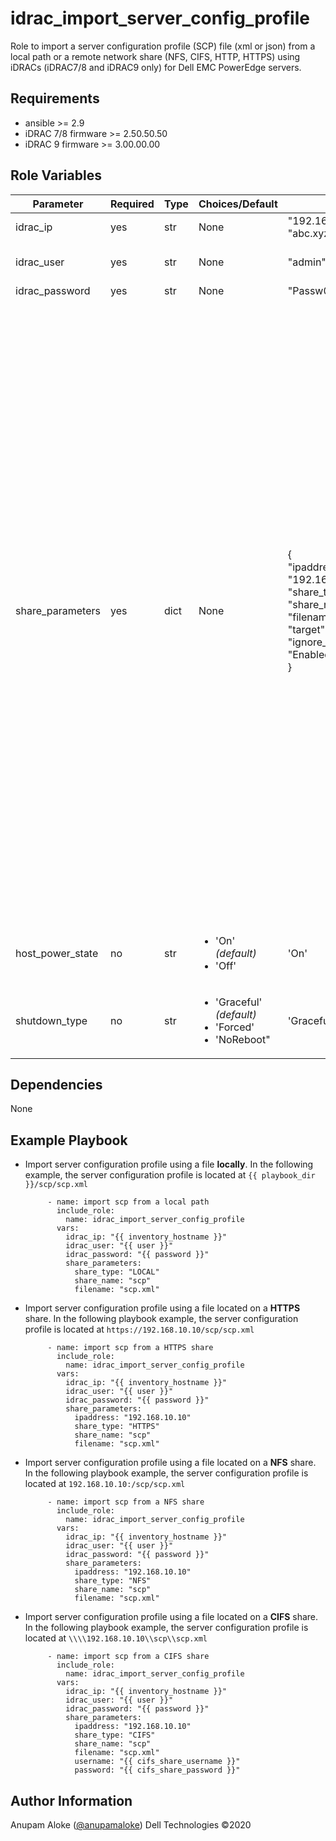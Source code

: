 idrac_import_server_config_profile
=========

Role to import a server configuration profile (SCP) file (xml or json) from a local path or a remote network share (NFS, CIFS, HTTP, HTTPS) using iDRACs (iDRAC7/8 and iDRAC9 only) for Dell EMC PowerEdge servers.

Requirements
------------
- ansible >= 2.9
- iDRAC 7/8 firmware >= 2.50.50.50
- iDRAC 9 firmware >= 3.00.00.00

Role Variables
--------------

| Parameter | Required | Type | Choices/Default | Example | Description |
|-----------|----------|------|-----------------|---------|-------------|
| idrac_ip  | yes | str | None | "192.168.10.10"<br/>"abc.xyz.com" | IP address or hostname of iDRAC |
| idrac_user | yes | str | None | "admin" | iDRAC user with privileges to import the server configuration profile |
| idrac_password | yes | str | None | "Passw0rd" | iDRAC user password |
| share_parameters | yes | dict | None | {</br>  "ipaddress": "192.168.20.20",</br>  "share_type": "HTTPS",</br>  "share_name": "scp",</br>  "filename": "scp.xml",</br>  "target": "ALL",</br>  "ignore_certificate_warning": "Enabled"</br>} | Share parameters:</br><ul><li>*ipaddress*:<ul><li>Required: no</li><li>Description: IP address of network share (for CIFS, NFS, HTTP and HTTPS only)</li></ul></li><li>*share_name*:<ul><li>Required: no</li><li>Description: network share name</li></ul></li><li>*share_type*:<ul><li>Required: yes</li><li>Choice: [LOCAL, CIFS, NFS, HTTP, HTTPS]</li></ul></li><li>*filename*:<ul><li>Required: yes</li><li>Description: File name for the SCP</li></ul></li><li>*username*:<ul><li>Required: no</li><li>Description: User name to log on to the share (for CIFS share only)</li></ul></li><li>*password*:<ul><li>Required: no</li><li>Description: Password to log on to the share (for CIFS share only)</li></ul></li><li>*workgroup*:<ul><li>Required: no</li><li>Description: Workgroup name to log on to the share</li></ul></li><li>*target*:<ul><li>Required: no</li><li>Description: SCP target components</li><li>Choices: ['ALL', 'IDRAC', 'BIOS', 'NIC', 'RAID']. Default is 'ALL'</li></ul></li><li>*ignore_certificate_warning*:<ul><li>Required: no</li><li>Description: ignore certificate warning</li><li>Choice: ['Enabled', 'Disabled']. Default is 'Enabled'</li></ul></li></ul> |
| host_power_state | no | str  | <ul><li>'On' *(default)*</li><li>'Off'</li> | 'On' | Host power state after import of server configuration profile |
| shutdown_type | no | str  | <ul><li>'Graceful' *(default)*</li><li>'Forced'</li><li>'NoReboot"</li></ul> | 'Graceful' | Server shutdown type |


Dependencies
------------

None

Example Playbook
----------------

* Import server configuration profile using a file **locally**. In the following example, the server configuration profile is located at ```{{ playbook_dir }}/scp/scp.xml```

  ```
       - name: import scp from a local path
         include_role:
           name: idrac_import_server_config_profile
         vars:
           idrac_ip: "{{ inventory_hostname }}"
           idrac_user: "{{ user }}"
           idrac_password: "{{ password }}"
           share_parameters:
             share_type: "LOCAL"
             share_name: "scp"
             filename: "scp.xml"
  ```

* Import server configuration profile using a file located on a **HTTPS** share. In the following playbook example, the server configuration profile is located at ```https://192.168.10.10/scp/scp.xml```

  ```
       - name: import scp from a HTTPS share
         include_role:
           name: idrac_import_server_config_profile
         vars:
           idrac_ip: "{{ inventory_hostname }}"
           idrac_user: "{{ user }}"
           idrac_password: "{{ password }}"
           share_parameters:
             ipaddress: "192.168.10.10"
             share_type: "HTTPS"
             share_name: "scp"
             filename: "scp.xml"
  ```

* Import server configuration profile using a file located on a **NFS** share. In the following playbook example, the server configuration profile is located at ```192.168.10.10:/scp/scp.xml```

  ```
       - name: import scp from a NFS share
         include_role:
           name: idrac_import_server_config_profile
         vars:
           idrac_ip: "{{ inventory_hostname }}"
           idrac_user: "{{ user }}"
           idrac_password: "{{ password }}"
           share_parameters:
             ipaddress: "192.168.10.10"
             share_type: "NFS"
             share_name: "scp"
             filename: "scp.xml"
  ```

* Import server configuration profile using a file located on a **CIFS** share. In the following playbook example, the server configuration profile is located at ```\\\\192.168.10.10\\scp\\scp.xml```

  ```
       - name: import scp from a CIFS share
         include_role:
           name: idrac_import_server_config_profile
         vars:
           idrac_ip: "{{ inventory_hostname }}"
           idrac_user: "{{ user }}"
           idrac_password: "{{ password }}"
           share_parameters:
             ipaddress: "192.168.10.10"
             share_type: "CIFS"
             share_name: "scp"
             filename: "scp.xml"
             username: "{{ cifs_share_username }}"
             password: "{{ cifs_share_password }}"
  ```

Author Information
------------------

Anupam Aloke ([@anupamaloke](https://github.com/anupamaloke))
Dell Technologies &copy;2020
